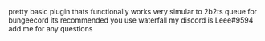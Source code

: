 pretty basic plugin thats functionally works very simular to 2b2ts queue for bungeecord its recommended you use waterfall my discord is Leee#9594 add me for any questions
